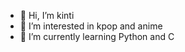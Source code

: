 - 👋 Hi, I’m kinti
- 👀 I’m interested in kpop and anime
- 🌱 I’m currently learning Python and C

<!---
azakinti/azakinti is a ✨ special ✨ repository because its `README.md` (this file) appears on your GitHub profile.
You can click the Preview link to take a look at your changes.
--->
